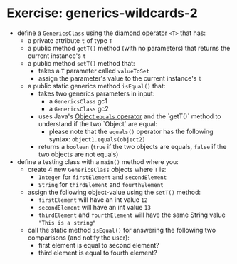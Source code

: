 # Exercise: generics-wildcards-2
* define a `GenericsClass` using the [diamond operator](https://www.baeldung.com/java-diamond-operator) `<T>` that has:
  * a private attribute `t` of type `T`
  * a public method `getT()` method (with no parameters) that returns the current instance's `t`
  * a public method `setT()` method that:
    * takes a `T` parameter called `valueToSet`
    * assign the parameter's value to the current instance's `t`
  * a public static generics method `isEqual()` that:
    * takes two generics parameters in input:
      * a `GenericsClass` gc1
      * a `GenericsClass` gc2
    * uses Java's [Object `equals` operator](https://docs.oracle.com/javase/7/docs/api/java/lang/Object.html#equals(java.lang.Object)) and the `getT()` method to understand if the two `Object` are equal:
      * please note that the `equals()` operator has the following syntax: `object1.equals(object2)`
    * returns a `boolean` (`true` if the two objects are equals, `false` if the two objects are not equals)
* define a testing class with a `main()` method where you:
  * create 4 new `GenericsClass` objects where `T` is:
    * `Integer` for `firstElement` and `secondElement`
    * `String` for `thirdElement` and `fourthElement`
  * assign the following object-value using the `setT()` method:
    * `firstElement` will have an int value `12`
    * `secondElement` will have an int value `13`
    * `thirdElement` and `fourthElement` will have the same String value `"This is a string"`
  * call the static method `isEqual()` for answering the following two comparisons (and notify the user):
    * first element is equal to second element?
    * third element is equal to fourth element?
